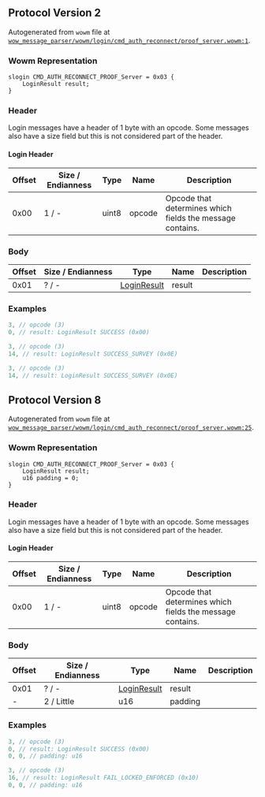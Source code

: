 ## Protocol Version 2

Autogenerated from `wowm` file at [`wow_message_parser/wowm/login/cmd_auth_reconnect/proof_server.wowm:1`](https://github.com/gtker/wow_messages/tree/main/wow_message_parser/wowm/login/cmd_auth_reconnect/proof_server.wowm#L1).

### Wowm Representation
```rust,ignore
slogin CMD_AUTH_RECONNECT_PROOF_Server = 0x03 {
    LoginResult result;
}
```
### Header
Login messages have a header of 1 byte with an opcode. Some messages also have a size field but this is not considered part of the header.

#### Login Header
| Offset | Size / Endianness | Type   | Name   | Description |
| ------ | ----------------- | ------ | ------ | ----------- |
| 0x00   | 1 / -             | uint8  | opcode | Opcode that determines which fields the message contains.|
### Body
| Offset | Size / Endianness | Type | Name | Description |
| ------ | ----------------- | ---- | ---- | ----------- |
| 0x01 | ? / - | [LoginResult](loginresult.md) | result |  |
### Examples
```c
3, // opcode (3)
0, // result: LoginResult SUCCESS (0x00)
```
```c
3, // opcode (3)
14, // result: LoginResult SUCCESS_SURVEY (0x0E)
```
```c
3, // opcode (3)
14, // result: LoginResult SUCCESS_SURVEY (0x0E)
```
## Protocol Version 8

Autogenerated from `wowm` file at [`wow_message_parser/wowm/login/cmd_auth_reconnect/proof_server.wowm:25`](https://github.com/gtker/wow_messages/tree/main/wow_message_parser/wowm/login/cmd_auth_reconnect/proof_server.wowm#L25).

### Wowm Representation
```rust,ignore
slogin CMD_AUTH_RECONNECT_PROOF_Server = 0x03 {
    LoginResult result;
    u16 padding = 0;
}
```
### Header
Login messages have a header of 1 byte with an opcode. Some messages also have a size field but this is not considered part of the header.

#### Login Header
| Offset | Size / Endianness | Type   | Name   | Description |
| ------ | ----------------- | ------ | ------ | ----------- |
| 0x00   | 1 / -             | uint8  | opcode | Opcode that determines which fields the message contains.|
### Body
| Offset | Size / Endianness | Type | Name | Description |
| ------ | ----------------- | ---- | ---- | ----------- |
| 0x01 | ? / - | [LoginResult](loginresult.md) | result |  |
| - | 2 / Little | u16 | padding |  |
### Examples
```c
3, // opcode (3)
0, // result: LoginResult SUCCESS (0x00)
0, 0, // padding: u16
```
```c
3, // opcode (3)
16, // result: LoginResult FAIL_LOCKED_ENFORCED (0x10)
0, 0, // padding: u16
```

